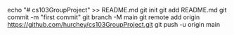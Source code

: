 echo "# cs103GroupProject" >> README.md
git init
git add README.md
git commit -m "first commit"
git branch -M main
git remote add origin https://github.com/hurchey/cs103GroupProject.git
git push -u origin main
